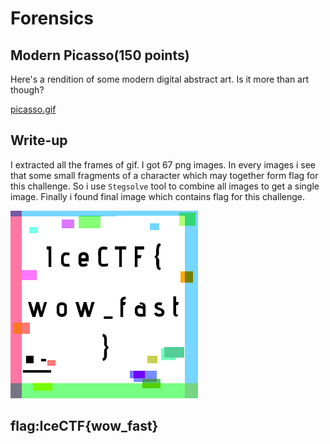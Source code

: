 # Forensics

## Modern Picasso(150 points)

Here's a rendition of some modern digital abstract art. Is it more than art though?

[picasso.gif](picasso.gif)

## Write-up

I extracted all the frames of gif. I got 67 png images. In every images i see that some small fragments of a character which may together form flag for this challenge. So i use `Stegsolve` tool to combine all images to get a single image. Finally i found final image which contains flag for this challenge.

![Flag](flag.png) 

## flag:IceCTF{wow_fast}
